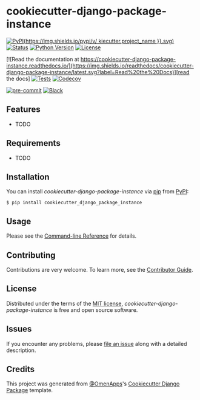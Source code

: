 # cookiecutter-django-package-instance

[![PyPI](https://img.shields.io/pypi/v/ kiecutter.project_name }}.svg)][pypi status]
[![Status](https://img.shields.io/pypi/status/cookiecutter-django-package-instance.svg)][pypi status]
[![Python Version](https://img.shields.io/pypi/pyversions/cookiecutter-django-package-instance)][pypi status]
[![License](https://img.shields.io/pypi/l/cookiecutter-django-package-instance)][license]

[![Read the documentation at https://cookiecutter-django-package-instance.readthedocs.io/](https://img.shields.io/readthedocs/cookiecutter-django-package-instance/latest.svg?label=Read%20the%20Docs)][read the docs]
[![Tests](https://github.com/OmenApps/cookiecutter-django-package-instance/workflows/tests.yml/badge.svg)][tests]
[![Codecov](https://codecov.io/gh/OmenApps/cookiecutter-django-package-instance/branch/main/graph/badge.svg)][codecov]

[![pre-commit](https://img.shields.io/badge/pre--commit-enabled-brightgreen?logo=pre-commit&logoColor=white)][pre-commit]
[![Black](https://img.shields.io/badge/code%20style-black-000000.svg)][black]

[pypi status]: https://pypi.org/project/cookiecutter-django-package-instance/
[read the docs]: https://cookiecutter-django-package-instance.readthedocs.io/
[tests]: https://github.com/jacklinke/cookiecutter-django-package-instance/actions?workflow=Tests
[codecov]: https://app.codecov.io/gh/jacklinke/cookiecutter-django-package-instance
[pre-commit]: https://github.com/pre-commit/pre-commit
[black]: https://github.com/psf/black

## Features

- TODO

## Requirements

- TODO

## Installation

You can install _cookiecutter-django-package-instance_ via [pip] from [PyPI]:

```console
$ pip install cookiecutter_django_package_instance
```

## Usage

Please see the [Command-line Reference] for details.

## Contributing

Contributions are very welcome.
To learn more, see the [Contributor Guide].

## License

Distributed under the terms of the [MIT license][license],
_cookiecutter-django-package-instance_ is free and open source software.

## Issues

If you encounter any problems,
please [file an issue] along with a detailed description.

## Credits

This project was generated from [@OmenApps]'s [Cookiecutter Django Package] template.

[@omenapps]: https://github.com/OmenApps
[pypi]: https://pypi.org/
[cookiecutter django package]: https://github.com/OmenApps/cookiecutter-django-package
[file an issue]: https://github.com/jacklinke/cookiecutter-django-package-instance/issues
[pip]: https://pip.pypa.io/

<!-- github-only -->

[license]: https://github.com/jacklinke/cookiecutter-django-package-instance/blob/main/LICENSE
[contributor guide]: https://github.com/jacklinke/cookiecutter-django-package-instance/blob/main/CONTRIBUTING.md
[command-line reference]: https://cookiecutter-django-package-instance.readthedocs.io/en/latest/usage.html
